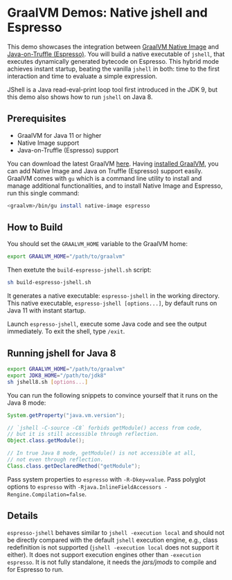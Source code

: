 # GraalVM Demos: Native jshell and Espresso

This demo showcases the integration between [GraalVM Native Image](https://www.graalvm.org/reference-manual/native-image/) and [Java-on-Truffle (Espresso)](https://www.graalvm.org/reference-manual/java-on-truffle/).
You will build a native executable of `jshell`, that executes dynamically generated bytecode on Espresso.
This hybrid mode achieves instant startup, beating the vanilla `jshell` in both: time to the first interaction and time to evaluate a simple expression.

JShell is a Java read-eval-print loop tool first introduced in the JDK 9, but this demo also shows how to run `jshell` on Java 8.

## Prerequisites

- GraalVM for Java 11 or higher
- Native Image support
- Java-on-Truffle (Espresso) support

You can download the latest GraalVM [here](https://www.graalvm.org/downloads/).
Having [installed GraalVM](https://www.graalvm.org/docs/getting-started/#install-graalvm), you can add Native Image and Java on Truffle (Espresso) support easily.
GraalVM comes with `gu` which is a command line utility to install and manage additional functionalities, and to install Native Image and Espresso, run this single command:

```bash
<graalvm>/bin/gu install native-image espresso
```

## How to Build
You should set the `GRAALVM_HOME` variable to the GraalVM home:
```bash
export GRAALVM_HOME="/path/to/graalvm"
```

Then exetute the `build-espresso-jshell.sh` script:
```bash
sh build-espresso-jshell.sh
```

It generates a native executable: `espresso-jshell` in the working directory.
This native executable, `espresso-jshell [options...]`, by default runs on Java 11 with instant startup.

Launch `espresso-jshell`, execute some Java code and see the output immediately.
To exit the shell, type `/exit`.

## Running jshell for Java 8

```bash
export GRAALVM_HOME="/path/to/graalvm"
export JDK8_HOME="/path/to/jdk8"
sh jshell8.sh [options...]
```

You can run the following snippets to convince yourself that it runs on the Java 8 mode:
```java
System.getProperty("java.vm.version");

// `jshell -C-source -C8` forbids getModule() access from code,
// but it is still accessible through reflection.
Object.class.getModule();

// In true Java 8 mode, getModule() is not accessible at all,
// not even through reflection.
Class.class.getDeclaredMethod("getModule");
```

Pass system properties to `espresso` with `-R-Dkey=value`.
Pass polyglot options to `espresso` with `-Rjava.InlineFieldAccessors -Rengine.Compilation=false`.

## Details
`espresso-jshell` behaves similar to `jshell -execution local` and should not be directly compared with the default `jshell` execution engine, e.g., class redefinition is not supported (`jshell -execution local` does not support it either).
It does not  support execution engines other than `-execution espresso`.
It is not fully standalone, it needs the _jars/jmods_ to compile and for Espresso to run.
